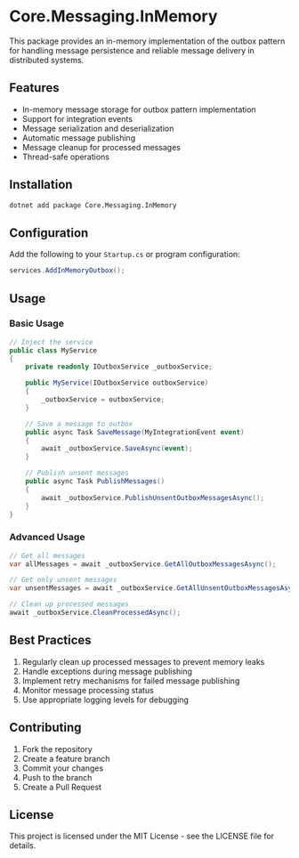 # Core.Messaging.InMemory

This package provides an in-memory implementation of the outbox pattern for handling message persistence and reliable message delivery in distributed systems.

## Features

- In-memory message storage for outbox pattern implementation
- Support for integration events
- Message serialization and deserialization
- Automatic message publishing
- Message cleanup for processed messages
- Thread-safe operations

## Installation

```bash
dotnet add package Core.Messaging.InMemory
```

## Configuration

Add the following to your `Startup.cs` or program configuration:

```csharp
services.AddInMemoryOutbox();
```

## Usage

### Basic Usage

```csharp
// Inject the service
public class MyService
{
    private readonly IOutboxService _outboxService;

    public MyService(IOutboxService outboxService)
    {
        _outboxService = outboxService;
    }

    // Save a message to outbox
    public async Task SaveMessage(MyIntegrationEvent event)
    {
        await _outboxService.SaveAsync(event);
    }

    // Publish unsent messages
    public async Task PublishMessages()
    {
        await _outboxService.PublishUnsentOutboxMessagesAsync();
    }
}
```

### Advanced Usage

```csharp
// Get all messages
var allMessages = await _outboxService.GetAllOutboxMessagesAsync();

// Get only unsent messages
var unsentMessages = await _outboxService.GetAllUnsentOutboxMessagesAsync();

// Clean up processed messages
await _outboxService.CleanProcessedAsync();
```

## Best Practices

1. Regularly clean up processed messages to prevent memory leaks
2. Handle exceptions during message publishing
3. Implement retry mechanisms for failed message publishing
4. Monitor message processing status
5. Use appropriate logging levels for debugging

## Contributing

1. Fork the repository
2. Create a feature branch
3. Commit your changes
4. Push to the branch
5. Create a Pull Request

## License

This project is licensed under the MIT License - see the LICENSE file for details. 